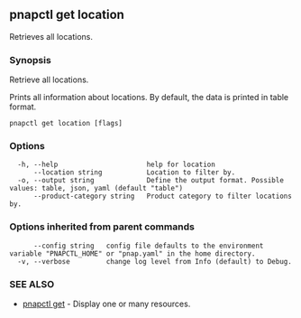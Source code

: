 ## pnapctl get location

Retrieves all locations.

### Synopsis

Retrieve all locations.
	
Prints all information about locations.
By default, the data is printed in table format.

```
pnapctl get location [flags]
```

### Options

```
  -h, --help                      help for location
      --location string           Location to filter by.
  -o, --output string             Define the output format. Possible values: table, json, yaml (default "table")
      --product-category string   Product category to filter locations by.
```

### Options inherited from parent commands

```
      --config string   config file defaults to the environment variable "PNAPCTL_HOME" or "pnap.yaml" in the home directory.
  -v, --verbose         change log level from Info (default) to Debug.
```

### SEE ALSO

* [pnapctl get](pnapctl_get.md)	 - Display one or many resources.

